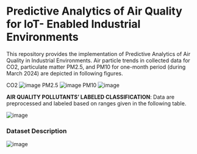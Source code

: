 # Predictive Analytics of Air Quality for IoT- Enabled Industrial Environments
This repository provides the implementation of Predictive Analytics of Air Quality in Industrial Environments. Air particle trends in collected data for CO2, particulate matter PM2.5, and PM10 for one-month period (during March 2024) are depicted in following figures.

CO2
![image](https://github.com/user-attachments/assets/4b04859d-d38b-4021-9de8-59260f4924ce)
PM2.5
![image](https://github.com/user-attachments/assets/f630b2ba-6ee9-4b83-b28b-5debdc1df44f)
PM10
![image](https://github.com/user-attachments/assets/54734110-4813-4fab-9da9-dc21cd4efe7c)

**AIR QUALITY POLLUTANTS’ LABELED CLASSIFICATION**: 
Data are preprocessed and labeled based on ranges given in the following table.

![image](https://github.com/user-attachments/assets/db9e64bf-4387-4ddd-bcee-c66645c22892)

### Dataset Description


![image](https://github.com/user-attachments/assets/a2f4e3f7-0a13-4038-82f0-2e78527293e2)


